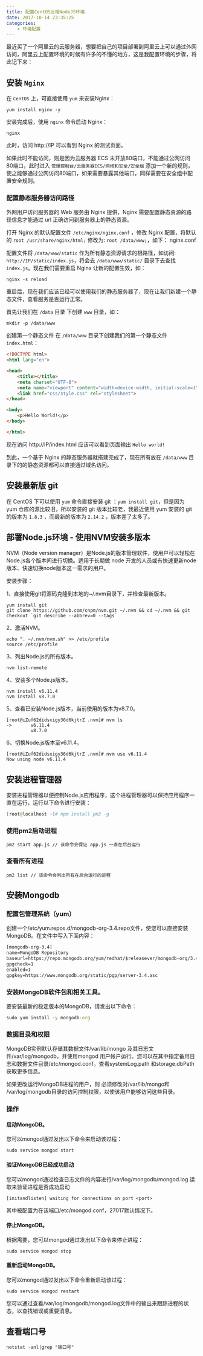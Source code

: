 ```yaml
---
title: 配置CentOS云端NodeJS环境
date: 2017-10-14 23:35:25
categories:
    - 环境配置
---
```


最近买了一个阿里云的云服务器，想要把自己的项目部署到阿里云上可以通过外网访问，阿里云上配置环境的时候有许多的不懂的地方，这是我配置环境的步骤，将此记下来：

<!-- more -->

## 安装 `Nginx`

在 `CentOS` 上，可直接使用 `yum` 来安装Nginx：

```
yum install nginx -y
```

安装完成后，使用 `nginx` 命令启动 Nginx：

```
nginx
```

此时，访问 http://IP 可以看到 Nginx 的测试页面。

如果此时不能访问，则是因为云服务器 ECS 未开放80端口，不能通过公网访问80端口，此时进入 `管理控制台/云服务器ECS/网络和安全/安全组` 添加一个新的规则，使之能够通过公网访问80端口，如果需要暴露其他端口，同样需要在安全组中配置安全规则。

### 配置静态服务器访问路径

外网用户访问服务器的 Web 服务由 Nginx 提供，Nginx 需要配置静态资源的路径信息才能通过 url 正确访问到服务器上的静态资源。

打开 Nginx 的默认配置文件 `/etc/nginx/nginx.conf` ，修改 Nginx 配置，将默认的 `root /usr/share/nginx/html;` 修改为: `root /data/www;`，如下：
nginx.conf

配置文件将 `/data/www/static` 作为所有静态资源请求的根路径，如访问: `http://IP/static/index.js`，将会去 `/data/www/static/` 目录下去查找 `index.js`。现在我们需要重启 Nginx 让新的配置生效，如：

```
nginx -s reload
```

重启后，现在我们应该已经可以使用我们的静态服务器了，现在让我们新建一个静态文件，查看服务是否运行正常。

首先让我们在 `/data` 目录 下创建 `www` 目录，如：

```
mkdir -p /data/www
```

创建第一个静态文件
在 `/data/www` 目录下创建我们的第一个静态文件 `index.html`：

```html
<!DOCTYPE html>
<html lang="en">

<head>
    <title></title>
    <meta charset="UTF-8">
    <meta name="viewport" content="width=device-width, initial-scale=1">
    <link href="css/style.css" rel="stylesheet">
</head>

<body>
    <p>Hello World!</p>
</body>

</html>
```
现在访问 http://IP/index.html 应该可以看到页面输出 `Hello world!`

到此，一个基于 Nginx 的静态服务器就搭建完成了，现在所有放在   `/data/www` 目录下的的静态资源都可以直接通过域名访问。

## 安装最新版 git

在 CentOS 下可以使用 `yum` 命令直接安装 git ：`yum install git`，但是因为 yum 仓库的源比较旧，所以安装的 git 版本比较老，我最近使用 yum 安装的 git 的版本为 `1.8.3` ，而最新的版本为 `2.14.2` ，版本差了太多了。

## 部署Node.js环境 - 使用NVM安装多版本

NVM（Node version manager）是Node.js的版本管理软件，使用户可以轻松在Node.js各个版本间进行切换。适用于长期做 node 开发的人员或有快速更新node版本、快速切换node版本这一需求的用户。

安装步骤：

1、直接使用git将源码克隆到本地的~/.nvm目录下，并检查最新版本。

```
yum install git
git clone https://github.com/cnpm/nvm.git ~/.nvm && cd ~/.nvm && git checkout `git describe --abbrev=0 --tags`
```

2、激活NVM。

```
echo ". ~/.nvm/nvm.sh" >> /etc/profile
source /etc/profile
```

3、列出Node.js的所有版本。

```
nvm list-remote
```

4、安装多个Node.js版本。

```
nvm install v6.11.4
nvm install v8.7.0
```

5、查看已安装Node.js版本，当前使用的版本为v8.7.0。

```
[root@iZuf62didsxigy36d6kjtrZ .nvm]# nvm ls
->       v6.11.4
         v8.7.0
```

6、切换Node.js版本至v6.11.4。

```
[root@iZuf62didsxigy36d6kjtrZ .nvm]# nvm use v6.11.4
Now using node v6.11.4
```

## 安装进程管理器

安装进程管理器以便控制Node.js应用程序，这个进程管理器可以保持应用程序一直在运行，运行以下命令进行安装：

```powershell
[root@localhost ~]# npm install pm2 -g
```

### 使用pm2启动进程

```
pm2 start app.js // 该命令会保证 app.js 一直在后台运行
```

### 查看所有进程

```
pm2 list // 该命令会列出所有在后台运行的进程
```

## 安装Mongodb

### 配置包管理系统（yum）

创建一个/etc/yum.repos.d/mongodb-org-3.4.repo文件，使您可以直接安装MongoDB。在文件中写入下面内容：

```cmd
[mongodb-org-3.4]
name=MongoDB Repository
baseurl=https://repo.mongodb.org/yum/redhat/$releasever/mongodb-org/3.4/x86_64/
gpgcheck=1
enabled=1
gpgkey=https://www.mongodb.org/static/pgp/server-3.4.asc
```

### 安装MongoDB软件包和相关工具。

要安装最新的稳定版本的MongoDB，请发出以下命令：

```cmd
sudo yum install -y mongodb-org
```
### 数据目录和权限

MongoDB实例默认存储其数据文件/var/lib/mongo 及其日志文件/var/log/mongodb，并使用mongod 用户帐户运行。您可以在其中指定备用日志和数据文件目录/etc/mongod.conf。查看systemLog.path 和storage.dbPath获取更多信息。

如果更改运行MongoDB进程的用户，则 必须修改对/var/lib/mongo和 /var/log/mongodb目录的访问控制权限，以使该用户能够访问这些目录。

### 操作

#### 启动MongoDB。

您可以mongod通过发出以下命令来启动该过程：

```
sudo service mongod start
```

#### 验证MongoDB已经成功启动

您可以mongod通过检查日志文件的内容进行/var/log/mongodb/mongod.log 读取来验证进程是否成功启动

```
[initandlisten] waiting for connections on port <port>
```

其中<port>被配置为在该端口/etc/mongod.conf，27017默认情况下。

#### 停止MongoDB。

根据需要，您可以mongod通过发出以下命令来停止进程：

```
sudo service mongod stop
```

#### 重新启动MongoDB。

您可以mongod通过发出以下命令重新启动该过程：

```
sudo service mongod restart
```

您可以通过查看/var/log/mongodb/mongod.log文件中的输出来跟踪进程的状态，以查找错误或重要消息。    
## 查看端口号

```
netstat -anl|grep "端口号"
```


